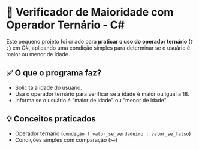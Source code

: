 # 🔎 Verificador de Maioridade com Operador Ternário - C#

Este pequeno projeto foi criado para **praticar o uso do operador ternário (`? :`)** em C#, aplicando uma condição simples para determinar se o usuário é maior ou menor de idade.

## ✅ O que o programa faz?

- Solicita a idade do usuário.
- Usa o operador ternário para verificar se a idade é maior ou igual a 18.
- Informa se o usuário é "maior de idade" ou "menor de idade".

## 💡 Conceitos praticados

- Operador ternário (`condição ? valor_se_verdadeiro : valor_se_falso`)
- Condições simples com comparação (`>=`)
